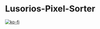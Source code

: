 # Lusorios-Pixel-Sorter
[![ko-fi](https://www.ko-fi.com/img/githubbutton_sm.svg)](https://ko-fi.com/D1D51GM2P)
